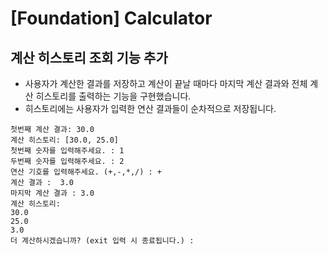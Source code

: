 # [Foundation] Calculator
## 계산 히스토리 조회 기능 추가
- 사용자가 계산한 결과를 저장하고 계산이 끝날 때마다 마지막 계산 결과와 전체 계산 히스토리를 출력하는 기능을 구현했습니다.
- 히스토리에는 사용자가 입력한 연산 결과들이 순차적으로 저장됩니다.
```
첫번째 계산 결과: 30.0
계산 히스토리: [30.0, 25.0]
첫번째 숫자를 입력해주세요. : 1
두번째 숫자를 입력해주세요. : 2
연산 기호를 입력해주세요. (+,-,*,/) : +
계산 결과 :  3.0
마지막 계산 결과 : 3.0
계산 히스토리: 
30.0
25.0
3.0
더 계산하시겠습니까? (exit 입력 시 종료됩니다.) :
```
